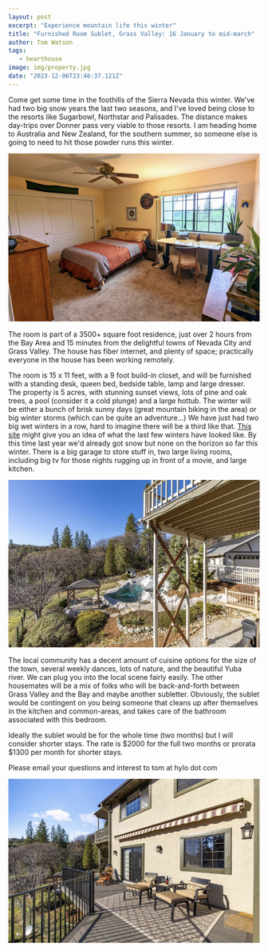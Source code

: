 ```yaml
---
layout: post
excerpt: "Experience mountain life this winter"
title: "Furnished Room Sublet, Grass Valley: 16 January to mid-march"
author: Tom Watson
tags: 
   - hearthouse
image: img/property.jpg
date: "2023-12-06T23:46:37.121Z"
---
```


Come get some time in the foothills of the Sierra Nevada this winter. We've had two big snow years the last two seasons, and I've loved being close to the resorts like Sugarbowl, Northstar and Palisades. The distance makes day-trips over Donner pass very viable to those resorts. I am heading home to Australia and New Zealand, for the southern summer, so someone else is going to need to hit those powder runs this winter.

![room](img/rooom.jpg)

The room is part of a 3500+ square foot residence, just over 2 hours from the Bay Area and 15 minutes from the delightful towns of Nevada City and Grass Valley. The house has fiber internet, and plenty of space; practically everyone in the house has been working remotely.

The room is 15 x 11 feet, with a 9 foot build-in closet, and will be furnished with a standing desk, queen bed, bedside table, lamp and large dresser. The property is 5 acres, with stunning sunset views, lots of pine and oak trees, a pool (consider it a cold plunge) and a large hottub. The winter will be either a bunch of brisk sunny days (great mountain biking in the area) or big winter storms (which can be quite an adventure...) We have just had two big wet winters in a row, hard to imagine there will be a third like that. [This site](https://certifiedsnowfalltotals.com/storm_history/history/CA/2050/8788/Grass%20Valley%2C%2095945) might give you an idea of what the last few winters have looked like. By this time last year we'd already got snow but none on the horizon so far this winter. There is a big garage to store stuff in, two large living rooms, including big tv for those nights rugging up in front of a movie, and large kitchen.

![pool](img/poool.jpg)

The local community has a decent amount of cuisine options for the size of the town, several weekly dances, lots of nature, and the beautiful Yuba river. We can plug you into the local scene fairly easily. The other housemates will be a mix of folks who will be back-and-forth between Grass Valley and the Bay and maybe another subletter. Obviously, the sublet would be contingent on you being someone that cleans up after themselves in the kitchen and common-areas, and takes care of the bathroom associated with this bedroom.

Ideally the sublet would be for the whole time (two months) but I will consider shorter stays. The rate is $2000 for the full two months or prorata $1300 per month for shorter stays.

Please email your questions and interest to tom at hylo dot com

![deck](img/kced.jpg)